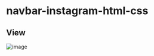 # navbar-instagram-html-css

## View
![image](https://github.com/RahmatjonIbrohimov/navbar-instagram-html-css/assets/128359200/60e2c944-6a83-46f6-b4fc-e2fde06c58ff)

